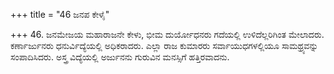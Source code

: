 +++
title = "46 ಜನಪ ಕೇಳೈ"

+++
46. ಜನಮೇಜಯ ಮಹಾರಾಜನೇ ಕೇಳು, ಭೀಮ ದುರ್ಯೋಧನರು ಗದೆಯಲ್ಲಿ ಉಳಿದೆಲ್ಲರಿಗಿಂತ ಮೇಲಾದರು. ಕರ್ಣಾರ್ಜುನರು ಧನುರ್ವಿದ್ಯೆಯಲ್ಲಿ ಅಧಿಕರಾದರು. ಎಲ್ಲಾ ರಾಜ ಕುಮಾರರು ಸರ್ವಾಯುಧಗಳಲ್ಲಿಯೂ ಸಾಮಥ್ರ್ಯವನ್ನು ಸಂಪಾದಿಸಿದರು. ಅಸ್ತ್ರ ವಿದ್ಯೆಯಲ್ಲಿ ಅರ್ಜುನನು ಗುರುವಿನ ಮನಸ್ಸಿಗೆ ಹತ್ತಿರವಾದನು.